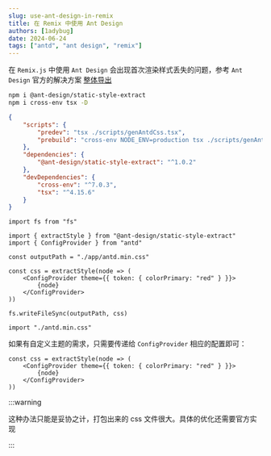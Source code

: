 ```yaml
---
slug: use-ant-design-in-remix
title: 在 Remix 中使用 Ant Design
authors: [1adybug]
date: 2024-06-24
tags: ["antd", "ant design", "remix"]
---
```


在 `Remix.js` 中使用 `Ant Design` 会出现首次渲染样式丢失的问题，参考 `Ant Design` 官方的解决方案 [整体导出](https://ant-design.antgroup.com/docs/react/server-side-rendering-cn#%E6%95%B4%E4%BD%93%E5%AF%BC%E5%87%BA)

```bash npm2yarn
npm i @ant-design/static-style-extract
npm i cross-env tsx -D
```

```package.json
{
    "scripts": {
        "predev": "tsx ./scripts/genAntdCss.tsx",
        "prebuild": "cross-env NODE_ENV=production tsx ./scripts/genAntdCss.tsx"
    },
    "dependencies": {
        "@ant-design/static-style-extract": "^1.0.2"
    },
    "devDependencies": {
        "cross-env": "^7.0.3",
        "tsx": "^4.15.6"
    }
}
```

```tsx
import fs from "fs"

import { extractStyle } from "@ant-design/static-style-extract"
import { ConfigProvider } from "antd"

const outputPath = "./app/antd.min.css"

const css = extractStyle(node => (
    <ConfigProvider theme={{ token: { colorPrimary: "red" } }}>
        {node}
    </ConfigProvider>
))

fs.writeFileSync(outputPath, css)
```

```tsx
import "./antd.min.css"
```

如果有自定义主题的需求，只需要传递给 `ConfigProvider` 相应的配置即可：

```tsx
const css = extractStyle(node => (
    <ConfigProvider theme={{ token: { colorPrimary: "red" } }}>
        {node}
    </ConfigProvider>
))
```

:::warning

这种办法只能是妥协之计，打包出来的 css 文件很大。具体的优化还需要官方实现

:::
